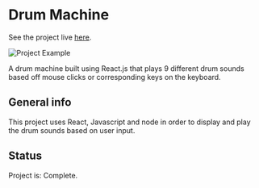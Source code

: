 # Drum Machine
See the project live [here](https://zanderbe-drum-machine.glitch.me/).

![Project Example](https://cdn.glitch.com/5a820fe2-967f-4ec8-9fc8-ddcb59333e11%2FScreen%20Shot%202019-08-29%20at%203.36.30%20PM.png?v=1567118258001)

A drum machine built using React.js that plays 9 different drum sounds based off mouse clicks or corresponding keys on the keyboard. 

## General info
This project uses React, Javascript and node in order to display and play the drum sounds based on user input. 

## Status
Project is: Complete.
